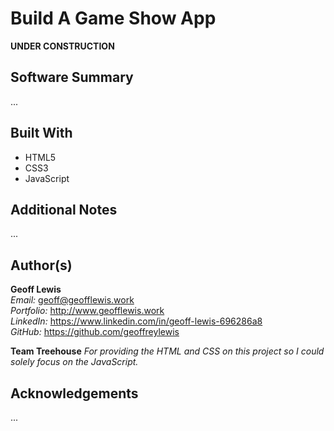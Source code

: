 # Build A Game Show App

**UNDER CONSTRUCTION**

## Software Summary

...

## Built With

* HTML5
* CSS3
* JavaScript

## Additional Notes

...

## Author(s)

**Geoff Lewis**  
*Email:* geoff@geofflewis.work  
*Portfolio:* http://www.geofflewis.work  
*LinkedIn:* https://www.linkedin.com/in/geoff-lewis-696286a8  
*GitHub:* https://github.com/geoffreylewis

**Team Treehouse**
*For providing the HTML and CSS on this project so I could solely focus on the JavaScript.*

## Acknowledgements

...
